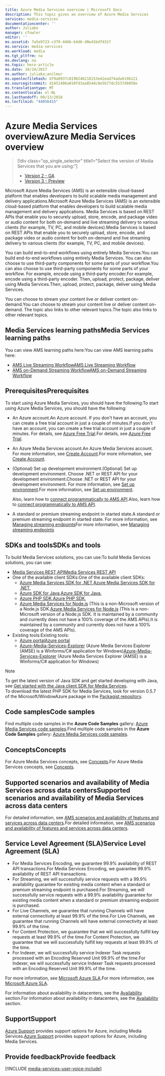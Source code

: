 ```yaml
---
title: Azure Media Services overview | Microsoft Docs
description: This topic gives an overview of Azure Media Services
services: media-services
documentationcenter: ''
author: Juliako
manager: cfowler
editor: ''
ms.assetid: 7a5e9723-c379-446b-b4d6-d0e41bd7d31f
ms.service: media-services
ms.workload: media
ms.tgt_pltfrm: na
ms.devlang: na
ms.topic: hero-article
ms.date: 10/24/2017
ms.author: juliako;anilmur
ms.openlocfilehash: d79a8937c0190246218153e42ead74ada619b121
ms.sourcegitcommit: d1451406a010fd3aa854dc8e5b77dc5537d8050e
ms.translationtype: MT
ms.contentlocale: nl-NL
ms.lasthandoff: 09/13/2018
ms.locfileid: "44856415"
---
```

# <a name="azure-media-services-overview"></a><span data-ttu-id="73e09-103">Azure Media Services overview</span><span class="sxs-lookup"><span data-stu-id="73e09-103">Azure Media Services overview</span></span> 

> [!div class="op_single_selector" title1="Select the version of Media Services that you are using:"]
> * [Version 2 - GA](media-services-overview.md)
> * [Version 3 - Preview](../latest/media-services-overview.md)

<span data-ttu-id="73e09-106">Microsoft Azure Media Services (AMS) is an extensible cloud-based platform that enables developers to build scalable media management and delivery applications.</span><span class="sxs-lookup"><span data-stu-id="73e09-106">Microsoft Azure Media Services (AMS) is an extensible cloud-based platform that enables developers to build scalable media management and delivery applications.</span></span> <span data-ttu-id="73e09-107">Media Services is based on REST APIs that enable you to securely upload, store, encode, and package video or audio content for both on-demand and live streaming delivery to various clients (for example, TV, PC, and mobile devices).</span><span class="sxs-lookup"><span data-stu-id="73e09-107">Media Services is based on REST APIs that enable you to securely upload, store, encode, and package video or audio content for both on-demand and live streaming delivery to various clients (for example, TV, PC, and mobile devices).</span></span>

<span data-ttu-id="73e09-108">You can build end-to-end workflows using entirely Media Services.</span><span class="sxs-lookup"><span data-stu-id="73e09-108">You can build end-to-end workflows using entirely Media Services.</span></span> <span data-ttu-id="73e09-109">You can also choose to use third-party components for some parts of your workflow.</span><span class="sxs-lookup"><span data-stu-id="73e09-109">You can also choose to use third-party components for some parts of your workflow.</span></span> <span data-ttu-id="73e09-110">For example, encode using a third-party encoder.</span><span class="sxs-lookup"><span data-stu-id="73e09-110">For example, encode using a third-party encoder.</span></span> <span data-ttu-id="73e09-111">Then, upload, protect, package, deliver using Media Services.</span><span class="sxs-lookup"><span data-stu-id="73e09-111">Then, upload, protect, package, deliver using Media Services.</span></span>

<span data-ttu-id="73e09-112">You can choose to stream your content live or deliver content on-demand.</span><span class="sxs-lookup"><span data-stu-id="73e09-112">You can choose to stream your content live or deliver content on-demand.</span></span> <span data-ttu-id="73e09-113">The topic also links to other relevant topics.</span><span class="sxs-lookup"><span data-stu-id="73e09-113">The topic also links to other relevant topics.</span></span>

## <a name="media-services-learning-paths"></a><span data-ttu-id="73e09-114">Media Services learning paths</span><span class="sxs-lookup"><span data-stu-id="73e09-114">Media Services learning paths</span></span>
<span data-ttu-id="73e09-115">You can view AMS learning paths here:</span><span class="sxs-lookup"><span data-stu-id="73e09-115">You can view AMS learning paths here:</span></span>

* [<span data-ttu-id="73e09-116">AMS Live Streaming Workflow</span><span class="sxs-lookup"><span data-stu-id="73e09-116">AMS Live Streaming Workflow</span></span>](https://azure.microsoft.com/documentation/learning-paths/media-services-streaming-live/)
* [<span data-ttu-id="73e09-117">AMS on-Demand Streaming Workflow</span><span class="sxs-lookup"><span data-stu-id="73e09-117">AMS on-Demand Streaming Workflow</span></span>](https://azure.microsoft.com/documentation/learning-paths/media-services-streaming-on-demand/)

## <a name="prerequisites"></a><span data-ttu-id="73e09-118">Prerequisites</span><span class="sxs-lookup"><span data-stu-id="73e09-118">Prerequisites</span></span>

<span data-ttu-id="73e09-119">To start using Azure Media Services, you should have the following:</span><span class="sxs-lookup"><span data-stu-id="73e09-119">To start using Azure Media Services, you should have the following:</span></span>

* <span data-ttu-id="73e09-120">An Azure account.</span><span class="sxs-lookup"><span data-stu-id="73e09-120">An Azure account.</span></span> <span data-ttu-id="73e09-121">If you don't have an account, you can create a free trial account in just a couple of minutes.</span><span class="sxs-lookup"><span data-stu-id="73e09-121">If you don't have an account, you can create a free trial account in just a couple of minutes.</span></span> <span data-ttu-id="73e09-122">For details, see [Azure Free Trial](https://azure.microsoft.com).</span><span class="sxs-lookup"><span data-stu-id="73e09-122">For details, see [Azure Free Trial](https://azure.microsoft.com).</span></span>
* <span data-ttu-id="73e09-123">An Azure Media Services account.</span><span class="sxs-lookup"><span data-stu-id="73e09-123">An Azure Media Services account.</span></span> <span data-ttu-id="73e09-124">For more information, see [Create Account](media-services-portal-create-account.md).</span><span class="sxs-lookup"><span data-stu-id="73e09-124">For more information, see [Create Account](media-services-portal-create-account.md).</span></span>
* <span data-ttu-id="73e09-125">(Optional) Set up development environment.</span><span class="sxs-lookup"><span data-stu-id="73e09-125">(Optional) Set up development environment.</span></span> <span data-ttu-id="73e09-126">Choose .NET or REST API for your development environment.</span><span class="sxs-lookup"><span data-stu-id="73e09-126">Choose .NET or REST API for your development environment.</span></span> <span data-ttu-id="73e09-127">For more information, see [Set up environment](media-services-dotnet-how-to-use.md).</span><span class="sxs-lookup"><span data-stu-id="73e09-127">For more information, see [Set up environment](media-services-dotnet-how-to-use.md).</span></span>

    <span data-ttu-id="73e09-128">Also, learn how to [connect  programmatically to AMS API](media-services-use-aad-auth-to-access-ams-api.md).</span><span class="sxs-lookup"><span data-stu-id="73e09-128">Also, learn how to [connect  programmatically to AMS API](media-services-use-aad-auth-to-access-ams-api.md).</span></span>
* <span data-ttu-id="73e09-129">A standard or premium streaming endpoint in started state.</span><span class="sxs-lookup"><span data-stu-id="73e09-129">A standard or premium streaming endpoint in started state.</span></span>  <span data-ttu-id="73e09-130">For more information, see [Managing streaming endpoints](media-services-portal-manage-streaming-endpoints.md)</span><span class="sxs-lookup"><span data-stu-id="73e09-130">For more information, see [Managing streaming endpoints](media-services-portal-manage-streaming-endpoints.md)</span></span>

## <a name="sdks-and-tools"></a><span data-ttu-id="73e09-131">SDKs and tools</span><span class="sxs-lookup"><span data-stu-id="73e09-131">SDKs and tools</span></span>

<span data-ttu-id="73e09-132">To build Media Services solutions, you can use:</span><span class="sxs-lookup"><span data-stu-id="73e09-132">To build Media Services solutions, you can use:</span></span>

* [<span data-ttu-id="73e09-133">Media Services REST API</span><span class="sxs-lookup"><span data-stu-id="73e09-133">Media Services REST API</span></span>](https://docs.microsoft.com/rest/api/media/operations/azure-media-services-rest-api-reference)
* <span data-ttu-id="73e09-134">One of the available client SDKs:</span><span class="sxs-lookup"><span data-stu-id="73e09-134">One of the available client SDKs:</span></span>
    * <span data-ttu-id="73e09-135">[Azure Media Services SDK for .NET](https://github.com/Azure/azure-sdk-for-media-services),</span><span class="sxs-lookup"><span data-stu-id="73e09-135">[Azure Media Services SDK for .NET](https://github.com/Azure/azure-sdk-for-media-services),</span></span>
    * <span data-ttu-id="73e09-136">[Azure SDK for Java](https://github.com/Azure/azure-sdk-for-java),</span><span class="sxs-lookup"><span data-stu-id="73e09-136">[Azure SDK for Java](https://github.com/Azure/azure-sdk-for-java),</span></span>
    * <span data-ttu-id="73e09-137">[Azure PHP SDK](https://github.com/Azure/azure-sdk-for-php),</span><span class="sxs-lookup"><span data-stu-id="73e09-137">[Azure PHP SDK](https://github.com/Azure/azure-sdk-for-php),</span></span>
    * <span data-ttu-id="73e09-138">[Azure Media Services for Node.js](https://github.com/michelle-becker/node-ams-sdk/blob/master/lib/request.js) (This is a non-Microsoft version of a Node.js SDK.</span><span class="sxs-lookup"><span data-stu-id="73e09-138">[Azure Media Services for Node.js](https://github.com/michelle-becker/node-ams-sdk/blob/master/lib/request.js) (This is a non-Microsoft version of a Node.js SDK.</span></span> <span data-ttu-id="73e09-139">It is maintained by a community and currently does not have a 100% coverage of the AMS APIs).</span><span class="sxs-lookup"><span data-stu-id="73e09-139">It is maintained by a community and currently does not have a 100% coverage of the AMS APIs).</span></span>
* <span data-ttu-id="73e09-140">Existing tools:</span><span class="sxs-lookup"><span data-stu-id="73e09-140">Existing tools:</span></span>
    * [<span data-ttu-id="73e09-141">Azure portal</span><span class="sxs-lookup"><span data-stu-id="73e09-141">Azure portal</span></span>](https://portal.azure.com/)
    * <span data-ttu-id="73e09-142">[Azure-Media-Services-Explorer](https://github.com/Azure/Azure-Media-Services-Explorer) (Azure Media Services Explorer (AMSE) is a Winforms/C# application for Windows)</span><span class="sxs-lookup"><span data-stu-id="73e09-142">[Azure-Media-Services-Explorer](https://github.com/Azure/Azure-Media-Services-Explorer) (Azure Media Services Explorer (AMSE) is a Winforms/C# application for Windows)</span></span>

> [!NOTE]
> To get the latest version of Java SDK and get started developing with Java, see [Get started with the Java client SDK for Media Services](https://docs.microsoft.com/azure/media-services/media-services-java-how-to-use). <br/>
> To download the latest PHP SDK for Media Services, look for version 0.5.7 of the Microsoft/WindowAzure package in the [Packagist repository](https://packagist.org/packages/microsoft/windowsazure#v0.5.7).  

## <a name="code-samples"></a><span data-ttu-id="73e09-145">Code samples</span><span class="sxs-lookup"><span data-stu-id="73e09-145">Code samples</span></span>

<span data-ttu-id="73e09-146">Find multiple code samples in the **Azure Code Samples** gallery: [Azure Media Services code samples](https://azure.microsoft.com/resources/samples/?service=media-services&sort=0).</span><span class="sxs-lookup"><span data-stu-id="73e09-146">Find multiple code samples in the **Azure Code Samples** gallery: [Azure Media Services code samples](https://azure.microsoft.com/resources/samples/?service=media-services&sort=0).</span></span>

## <a name="concepts"></a><span data-ttu-id="73e09-147">Concepts</span><span class="sxs-lookup"><span data-stu-id="73e09-147">Concepts</span></span>

<span data-ttu-id="73e09-148">For Azure Media Services concepts, see [Concepts](media-services-concepts.md).</span><span class="sxs-lookup"><span data-stu-id="73e09-148">For Azure Media Services concepts, see [Concepts](media-services-concepts.md).</span></span>

## <a name="supported-scenarios-and-availability-of-media-services-across-data-centers"></a><span data-ttu-id="73e09-149">Supported scenarios and availability of Media Services across data centers</span><span class="sxs-lookup"><span data-stu-id="73e09-149">Supported scenarios and availability of Media Services across data centers</span></span>

<span data-ttu-id="73e09-150">For detailed information, see [AMS scenarios and availability of features and services across data centers](scenarios-and-availability.md).</span><span class="sxs-lookup"><span data-stu-id="73e09-150">For detailed information, see [AMS scenarios and availability of features and services across data centers](scenarios-and-availability.md).</span></span>

## <a name="service-level-agreement-sla"></a><span data-ttu-id="73e09-151">Service Level Agreement (SLA)</span><span class="sxs-lookup"><span data-stu-id="73e09-151">Service Level Agreement (SLA)</span></span>

* <span data-ttu-id="73e09-152">For Media Services Encoding, we guarantee 99.9% availability of REST API transactions.</span><span class="sxs-lookup"><span data-stu-id="73e09-152">For Media Services Encoding, we guarantee 99.9% availability of REST API transactions.</span></span>
* <span data-ttu-id="73e09-153">For Streaming, we will successfully service requests with a 99.9% availability guarantee for existing media content when a standard or premium streaming endpoint is purchased.</span><span class="sxs-lookup"><span data-stu-id="73e09-153">For Streaming, we will successfully service requests with a 99.9% availability guarantee for existing media content when a standard or premium streaming endpoint is purchased.</span></span>
* <span data-ttu-id="73e09-154">For Live Channels, we guarantee that running Channels will have external connectivity at least 99.9% of the time.</span><span class="sxs-lookup"><span data-stu-id="73e09-154">For Live Channels, we guarantee that running Channels will have external connectivity at least 99.9% of the time.</span></span>
* <span data-ttu-id="73e09-155">For Content Protection, we guarantee that we will successfully fulfill key requests at least 99.9% of the time.</span><span class="sxs-lookup"><span data-stu-id="73e09-155">For Content Protection, we guarantee that we will successfully fulfill key requests at least 99.9% of the time.</span></span>
* <span data-ttu-id="73e09-156">For Indexer, we will successfully service Indexer Task requests processed with an Encoding Reserved Unit 99.9% of the time.</span><span class="sxs-lookup"><span data-stu-id="73e09-156">For Indexer, we will successfully service Indexer Task requests processed with an Encoding Reserved Unit 99.9% of the time.</span></span>

<span data-ttu-id="73e09-157">For more information, see [Microsoft Azure SLA](https://azure.microsoft.com/support/legal/sla/).</span><span class="sxs-lookup"><span data-stu-id="73e09-157">For more information, see [Microsoft Azure SLA](https://azure.microsoft.com/support/legal/sla/).</span></span>

<span data-ttu-id="73e09-158">For information about availability in datacenters, see the [Availability](scenarios-and-availability.md#availability) section.</span><span class="sxs-lookup"><span data-stu-id="73e09-158">For information about availability in datacenters, see the [Availability](scenarios-and-availability.md#availability) section.</span></span>

## <a name="support"></a><span data-ttu-id="73e09-159">Support</span><span class="sxs-lookup"><span data-stu-id="73e09-159">Support</span></span>

<span data-ttu-id="73e09-160">[Azure Support](https://azure.microsoft.com/support/options/) provides support options for Azure, including Media Services.</span><span class="sxs-lookup"><span data-stu-id="73e09-160">[Azure Support](https://azure.microsoft.com/support/options/) provides support options for Azure, including Media Services.</span></span>

## <a name="provide-feedback"></a><span data-ttu-id="73e09-161">Provide feedback</span><span class="sxs-lookup"><span data-stu-id="73e09-161">Provide feedback</span></span>

[!INCLUDE [media-services-user-voice-include](../../../includes/media-services-user-voice-include.md)]
